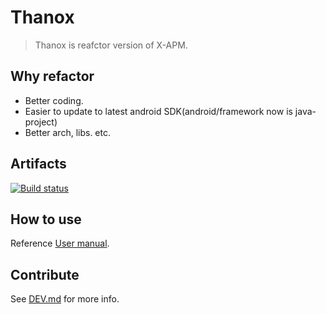 # Thanox 

> Thanox is reafctor version of X-APM.

## Why refactor

* Better coding.
* Easier to update to latest android SDK(android/framework now is java-project)
* Better arch, libs. etc.

## Artifacts

[![Build status](https://ci.appveyor.com/api/projects/status/9bh8ar3u95mg03v7?svg=true)](https://ci.appveyor.com/project/potestadetornaco/thanox)

## How to use

Reference [User manual](https://tornaco.github.io/Thanox/).

## Contribute

See [DEV.md](DEV.md) for more info.

